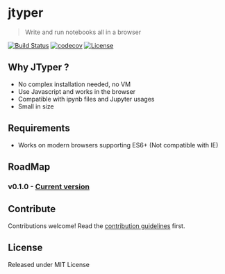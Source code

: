 # jtyper
> Write and run notebooks all in a browser

[![Build Status][action-image]][action-url]
[![codecov][codecov-image]][codecov-url]
[![License][license-image]][license-url]

[action-image]: https://github.com/mikbry/jtyper/workflows/Tests%20and%20Deploy/badge.svg
[action-url]: https://mikbry.github.io/jtyper/
[codecov-image]: https://codecov.io/gh/mikbry/jtyper/branch/master/graph/badge.svg?token=XRq1Tl1KbI
[codecov-url]: https://codecov.io/gh/mikbry/jtyper
[License-url]:https://github.com/mikbry/jtyper/blob/master/LICENSE
[license-image]: https://img.shields.io/github/license/mikbry/jtyper

## Why JTyper ?

- No complex installation needed, no VM
- Use Javascript and works in the browser
- Compatible with ipynb files and Jupyter usages
- Small in size


## Requirements
- Works on modern browsers supporting ES6+ (Not compatible with IE)

## RoadMap

### v0.1.0 - [Current version](https://github.com/mikbry/jtyper/projects/1)

## Contribute

Contributions welcome! Read the [contribution guidelines](CONTRIBUTING.md) first.


## License

Released under MIT License